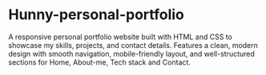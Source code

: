 # Hunny-personal-portfolio
A responsive personal portfolio website built with HTML and CSS to showcase my skills, projects, and contact details. Features a clean, modern design with smooth navigation, mobile-friendly layout, and well-structured sections for Home, About-me, Tech stack and Contact.
